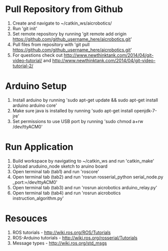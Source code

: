 Pull Repository from Github
===========
1. Create and navigate to ~/catkin_ws/aicrobotics/
2. Run 'git init'
3. Set remote repository by running 'git remote add origin https://github.com/github_username_here/aicrobotics.git'
4. Pull files from repository with 'git pull https://github.com/github_username_here/aicrobotics.git'
5. For questions check out http://www.newthinktank.com/2014/04/git-video-tutorial/ and http://www.newthinktank.com/2014/04/git-video-tutorial-2/

Arduino Setup
===========
1. Install arduino by running 'sudo apt-get update && sudo apt-get install arduino arduino core'
2. Make sure java is installed by running 'sudo apt-get install openjdk-7-jre'
3. Set permissions to use USB port by running 'sudo chmod a+rw /dev/ttyACM0'

Run Application
===========
1. Build workspace by navigating to ~/catkin_ws and run 'catkin_make'
2. Upload aruduino_node sketch to aruino board
3. Open terminal tab (tab1) and run 'roscore'
4. Open terminal tab (tab2) and run 'rosrun rosserial_python serial_node.py _port:=/dev/ttyACM0'
5. Open terminal tab (tab3) and run 'rosrun aicrobotics arduino_relay.py'
6. Open terminal tab (tab4) and run 'rosrun aicrobotics instruction_algorithm.py'

Resouces
===========
1. ROS tutorials - http://wiki.ros.org/ROS/Tutorials
2. ROS-Arduino tutorials - http://wiki.ros.org/rosserial/Tutorials
3. Message types - http://wiki.ros.org/std_msgs


